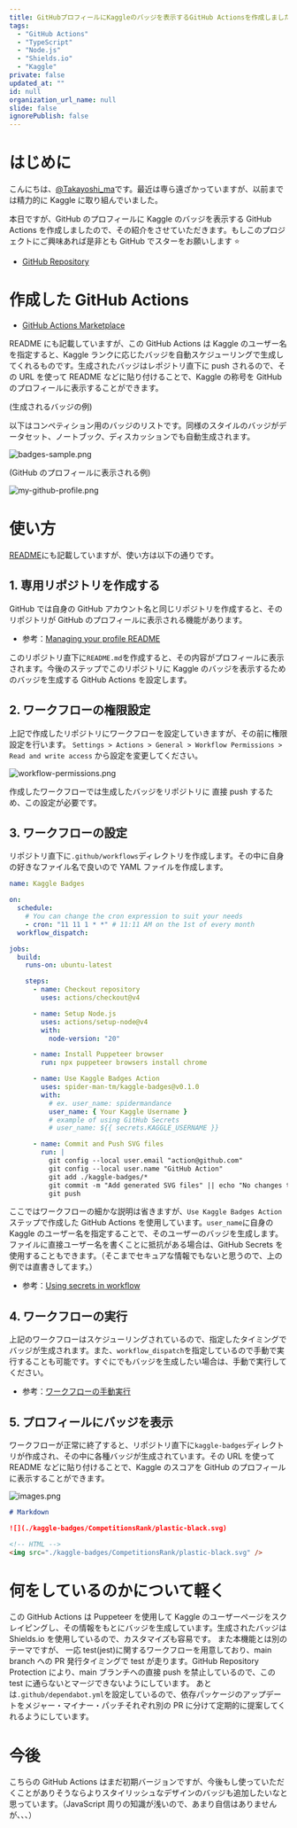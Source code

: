 ```yaml
---
title: GitHubプロフィールにKaggleのバッジを表示するGitHub Actionsを作成しました
tags:
  - "GitHub Actions"
  - "TypeScript"
  - "Node.js"
  - "Shields.io"
  - "Kaggle"
private: false
updated_at: ""
id: null
organization_url_name: null
slide: false
ignorePublish: false
---
```


# はじめに

こんにちは、[@Takayoshi_ma](https://x.com/Takayoshi_ma)です。最近は専ら遠ざかっていますが、以前までは精力的に Kaggle に取り組んでいました。

本日ですが、GitHub のプロフィールに Kaggle のバッジを表示する GitHub Actions を作成しましたので、その紹介をさせていただきます。もしこのプロジェクトにご興味あれば是非とも GitHub でスターをお願いします ⭐️

- [GitHub Repository](https://github.com/spider-man-tm/kaggle-badges)

# 作成した GitHub Actions

- [GitHub Actions Marketplace](https://github.com/marketplace/actions/kaggle-badges)

README にも記載していますが、この GitHub Actions は Kaggle のユーザー名を指定すると、Kaggle ランクに応じたバッジを自動スケジューリングで生成してくれるものです。生成されたバッジはレポジトリ直下に push されるので、その URL を使って README などに貼り付けることで、Kaggle の称号を GitHub のプロフィールに表示することができます。

(生成されるバッジの例)

以下はコンペティション用のバッジのリストです。同様のスタイルのバッジがデータセット、ノートブック、ディスカッションでも自動生成されます。

![badges-sample.png](https://qiita-image-store.s3.ap-northeast-1.amazonaws.com/0/323251/88be0117-cac9-ecc7-b3ee-6c7c48c1ac4a.png)

(GitHub のプロフィールに表示される例)

![my-github-profile.png](https://qiita-image-store.s3.ap-northeast-1.amazonaws.com/0/323251/68cfa3b2-fbec-da83-144b-af1fd4ad819b.png)

# 使い方

[README](https://github.com/spider-man-tm/kaggle-badges)にも記載していますが、使い方は以下の通りです。

## 1. 専用リポジトリを作成する

GitHub では自身の GitHub アカウント名と同じリポジトリを作成すると、そのリポジトリが GitHub のプロフィールに表示される機能があります。

- 参考：[Managing your profile README](https://docs.github.com/ja/account-and-profile/setting-up-and-managing-your-github-profile/customizing-your-profile/managing-your-profile-readme)

このリポジトリ直下に`README.md`を作成すると、その内容がプロフィールに表示されます。今後のステップでこのリポジトリに Kaggle のバッジを表示するためのバッジを生成する GitHub Actions を設定します。

## 2. ワークフローの権限設定

上記で作成したリポジトリにワークフローを設定していきますが、その前に権限設定を行います。
`Settings > Actions > General > Workflow Permissions > Read and write access` から設定を変更してください。

![workflow-permissions.png](https://qiita-image-store.s3.ap-northeast-1.amazonaws.com/0/323251/332b90de-48ec-b95d-4acd-4b7ad7c1d862.png)

作成したワークフローでは生成したバッジをリポジトリに 直接 push するため、この設定が必要です。

## 3. ワークフローの設定

リポジトリ直下に`.github/workflows`ディレクトリを作成します。その中に自身の好きなファイル名で良いので YAML ファイルを作成します。

```yaml
name: Kaggle Badges

on:
  schedule:
    # You can change the cron expression to suit your needs
    - cron: "11 11 1 * *" # 11:11 AM on the 1st of every month
  workflow_dispatch:

jobs:
  build:
    runs-on: ubuntu-latest

    steps:
      - name: Checkout repository
        uses: actions/checkout@v4

      - name: Setup Node.js
        uses: actions/setup-node@v4
        with:
          node-version: "20"

      - name: Install Puppeteer browser
        run: npx puppeteer browsers install chrome

      - name: Use Kaggle Badges Action
        uses: spider-man-tm/kaggle-badges@v0.1.0
        with:
          # ex. user_name: spidermandance
          user_name: { Your Kaggle Username }
          # example of using GitHub Secrets
          # user_name: ${{ secrets.KAGGLE_USERNAME }}

      - name: Commit and Push SVG files
        run: |
          git config --local user.email "action@github.com"
          git config --local user.name "GitHub Action"
          git add ./kaggle-badges/*
          git commit -m "Add generated SVG files" || echo "No changes to commit"
          git push
```

ここではワークフローの細かな説明は省きますが、`Use Kaggle Badges Action`ステップで作成した GitHub Actions を使用しています。`user_name`に自身の Kaggle のユーザー名を指定することで、そのユーザーのバッジを生成します。
ファイルに直接ユーザー名を書くことに抵抗がある場合は、GitHub Secrets を使用することもできます。（そこまでセキュアな情報でもないと思うので、上の例では直書きしてます。）

- 参考：[Using secrets in workflow](https://docs.github.com/en/actions/security-guides/using-secrets-in-github-actions)

## 4. ワークフローの実行

上記のワークフローはスケジューリングされているので、指定したタイミングでバッジが生成されます。また、`workflow_dispatch`を指定しているので手動で実行することも可能です。すぐにでもバッジを生成したい場合は、手動で実行してください。

- 参考：[ワークフローの手動実行](https://docs.github.com/ja/actions/using-workflows/manually-running-a-workflow)

## 5. プロフィールにバッジを表示

ワークフローが正常に終了すると、リポジトリ直下に`kaggle-badges`ディレクトリが作成され、その中に各種バッジが生成されています。その URL を使って README などに貼り付けることで、Kaggle のスコアを GitHub のプロフィールに表示することができます。

![images.png](https://qiita-image-store.s3.ap-northeast-1.amazonaws.com/0/323251/274ee002-b743-e424-2caa-a2bfe3e18c92.png)

```markdown
# Markdown

![](./kaggle-badges/CompetitionsRank/plastic-black.svg)
```

```html
<!-- HTML -->
<img src="./kaggle-badges/CompetitionsRank/plastic-black.svg" />
```

# 何をしているのかについて軽く

この GitHub Actions は Puppeteer を使用して Kaggle のユーザーページをスクレイピングし、その情報をもとにバッジを生成しています。生成されたバッジは Shields.io を使用しているので、カスタマイズも容易です。
また本機能とは別のテーマですが、 一応 test(jest)に関するワークフローを用意しており、main branch への PR 発行タイミングで test が走ります。GitHub Repository Protection により、main ブランチへの直接 push を禁止しているので、この test に通らないとマージできないようにしています。
あとは`.github/dependabot.yml`を設定しているので、依存パッケージのアップデートをメジャー・マイナー・パッチそれぞれ別の PR に分けて定期的に提案してくれるようにしています。

# 今後

こちらの GitHub Actions はまだ初期バージョンですが、今後もし使っていただくことがありそうならよりスタイリッシュなデザインのバッジも追加したいなと思っています。（JavaScript 周りの知識が浅いので、あまり自信はありませんが、、、）

